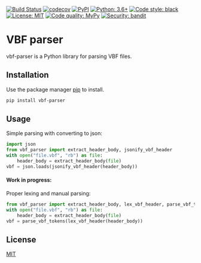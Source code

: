 [![Build Status](https://travis-ci.org/rafalslaby/vbf_parser.svg?branch=master)](https://travis-ci.org/rafalslaby/vbf_parser)
[![codecov](https://codecov.io/gh/rafalslaby/vbf_parser/branch/master/graph/badge.svg)](https://codecov.io/gh/rafalslaby/vbf_parser)
[![PyPI](https://img.shields.io/pypi/v/vbf_parser)](https://pypi.org/project/vbf-parser/)
[![Python: 3.6+](https://img.shields.io/badge/python-3.6%2B-blue)](https://img.shields.io/badge/python-3.6%2B-blue)
[![Code style: black](https://img.shields.io/badge/code%20style-black-000000.svg)](https://github.com/ambv/black)
[![License: MIT](https://img.shields.io/badge/License-MIT-yellow.svg)](https://opensource.org/licenses/MIT)
[![Code quality: MyPy](https://img.shields.io/badge/static%20analysis-mypy-informational)](https://github.com/python/mypy)
[![Security: bandit](https://img.shields.io/badge/security-bandit-blueviolet)](https://img.shields.io/badge/security-bandit-blueviolet)

# VBF parser

vbf-parser is a Python library for parsing VBF files.

## Installation

Use the package manager [pip](https://pip.pypa.io/en/stable/) to install.

```bash
pip install vbf-parser
```

## Usage

Simple parsing with converting to json:

```python
import json
from vbf_parser import extract_header_body, jsonify_vbf_header
with open("file.vbf", "rb") as file:
    header_body = extract_header_body(file)
vbf = json.loads(jsonify_vbf_header(header_body))
```

#### Work in progress:
Proper lexing and manual parsing:
```python
from vbf_parser import extract_header_body, lex_vbf_header, parse_vbf_tokens
with open("file.vbf", "rb") as file:
    header_body = extract_header_body(file)
vbf = parse_vbf_tokens(lex_vbf_header(header_body))
```

## License
[MIT](https://choosealicense.com/licenses/mit/)